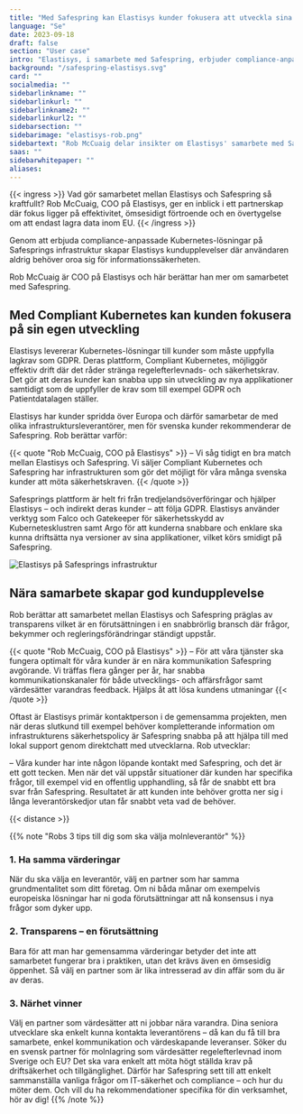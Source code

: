 ```yaml
---
title: "Med Safespring kan Elastisys kunder fokusera att utveckla sina digitala tjänster"
language: "Se"
date: 2023-09-18
draft: false
section: "User case"
intro: "Elastisys, i samarbete med Safespring, erbjuder compliance-anpassade Kubernetes-lösningar. COO Rob McCuaig belyser vikten av partnerskap och datalagring inom EU."
background: "/safespring-elastisys.svg"
card: ""
socialmedia: ""
sidebarlinkname: ""
sidebarlinkurl: ""
sidebarlinkname2: ""
sidebarlinkurl2: ""
sidebarsection: ""
sidebarimage: "elastisys-rob.png"
sidebartext: "Rob McCuaig delar insikter om Elastisys' samarbete med Safespring och vikten av datalagring inom EU."
saas: ""
sidebarwhitepaper: ""
aliases:
---
```




{{< ingress >}}
Vad gör samarbetet mellan Elastisys och Safespring så kraftfullt? Rob McCuaig, COO på Elastisys, ger en inblick i ett partnerskap där fokus ligger på effektivitet, ömsesidigt förtroende och en övertygelse om att endast lagra data inom EU.
{{< /ingress >}}

Genom att erbjuda compliance-anpassade Kubernetes-lösningar på Safesprings infrastruktur skapar Elastisys kundupplevelser där användaren aldrig behöver oroa sig för informationssäkerheten.

Rob McCuaig är COO på Elastisys och här berättar han mer om samarbetet med Safespring. 

## Med Compliant Kubernetes kan kunden fokusera på sin egen utveckling
Elastisys levererar Kubernetes-lösningar till kunder som måste uppfylla lagkrav som GDPR. Deras plattform, Compliant Kubernetes, möjliggör effektiv drift där det råder stränga regelefterlevnads- och säkerhetskrav. Det gör att deras kunder kan snabba upp sin utveckling av nya applikationer samtidigt som de uppfyller de krav som till exempel GDPR och Patientdatalagen ställer. 

Elastisys har kunder spridda över Europa och därför samarbetar de med olika infrastruktursleverantörer, men för svenska kunder rekommenderar de Safespring. Rob berättar varför:

{{< quote "Rob McCuaig, COO på Elastisys" >}}
– Vi såg tidigt en bra match mellan Elastisys och Safespring. Vi säljer Compliant Kubernetes och Safespring har infrastrukturen som gör det möjligt för våra många svenska kunder att möta säkerhetskraven.
{{< /quote >}}

Safesprings plattform är helt fri från tredjelandsöverföringar och hjälper Elastisys – och indirekt deras kunder – att följa GDPR. Elastisys använder verktyg som Falco och Gatekeeper för säkerhetsskydd av Kubernetesklustren samt Argo för att kunderna snabbare och enklare ska kunna driftsätta nya versioner av sina applikationer, vilket körs smidigt på Safespring. 

![Elastisys på Safesprings infrastruktur](/img/saas/elastisys-safespring-compliant-kubernetes-pyramid.svg)

## Nära samarbete skapar god kundupplevelse 
Rob berättar att samarbetet mellan Elastisys och Safespring präglas av transparens vilket är en förutsättningen i en snabbrörlig bransch där frågor, bekymmer och regleringsförändringar ständigt uppstår. 

{{< quote "Rob McCuaig, COO på Elastisys" >}}
– För att våra tjänster ska fungera optimalt för våra kunder är en nära kommunikation Safespring avgörande. Vi träffas flera gånger per år, har snabba kommunikationskanaler för både utvecklings- och affärsfrågor samt värdesätter varandras feedback. 
Hjälps åt att lösa kundens utmaningar 
{{< /quote >}}

Oftast är Elastisys primär kontaktperson i de gemensamma projekten, men när deras slutkund till exempel behöver kompletterande information om infrastrukturens säkerhetspolicy är Safespring snabba på att hjälpa till med lokal support genom direktchatt med utvecklarna. Rob utvecklar:

– Våra kunder har inte någon löpande kontakt med Safespring, och det är ett gott tecken. Men när det väl uppstår situationer där kunden har specifika frågor, till exempel vid en offentlig upphandling, så får de snabbt ett bra svar från Safespring. Resultatet är att kunden inte behöver grotta ner sig i långa leverantörskedjor utan får snabbt veta vad de behöver.

{{< distance >}}

{{% note "Robs 3 tips till dig som ska välja molnleverantör" %}}
### 1. Ha samma värderingar
När du ska välja en leverantör, välj en partner som har samma grundmentalitet som ditt företag. Om ni båda månar om exempelvis europeiska lösningar har ni goda förutsättningar att nå konsensus i nya frågor som dyker upp.

### 2. Transparens – en förutsättning
Bara för att man har gemensamma värderingar betyder det inte att samarbetet fungerar bra i praktiken, utan det krävs även en ömsesidig öppenhet. Så välj en partner som är lika intresserad av din affär som du är av deras.

### 3. Närhet vinner 
Välj en partner som värdesätter att ni jobbar nära varandra. Dina seniora utvecklare ska enkelt kunna kontakta leverantörens – då kan du få till bra samarbete, enkel kommunikation och värdeskapande leveranser. 
Söker du en svensk partner för molnlagring som värdesätter regelefterlevnad inom Sverige och EU?
Det ska vara enkelt att möta högt ställda krav på driftsäkerhet och tillgänglighet. Därför har Safespring sett till att enkelt sammanställa vanliga frågor om IT-säkerhet och compliance – och hur du möter dem. Och vill du ha rekommendationer specifika för din verksamhet, hör av dig!
{{% /note %}}